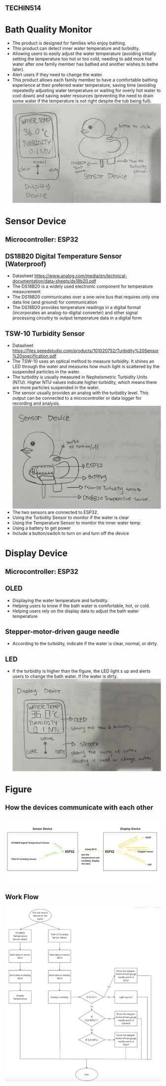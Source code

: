 ## TECHIN514 
# Bath Quality Monitor
- The product is designed for families who enjoy bathing. 
- This product can detect inner water temperature and turbidity.
- Allowing users to easily adjust the water temperature (avoiding initially setting the temperature too hot or too cold; needing to add more hot water after one family member has bathed and another wishes to bathe later).
- Alert users if they need to change the water.
- This product allows each family member to have a comfortable bathing experience at their preferred water temperature, saving time (avoiding repeatedly adjusting water temperature or waiting for overly hot water to cool down) and saving water resources (preventing the need to drain some water if the temperature is not right despite the tub being full).
![Color Analyzer 1](https://github.com/Crystalhe97/TECHIN514/blob/main/1.jpg?raw=true)

# Sensor Device
## Microcontroller: ESP32
## DS18B20 Digital Temperature Sensor (Waterproof)
- Datasheet https://www.analog.com/media/en/technical-documentation/data-sheets/ds18b20.pdf
- The DS18B20 is a widely used electronic component for temperature measurement 
- The DS18B20 communicates over a one-wire bus that requires only one data line (and ground) for communication 
- The DS18B20 provides temperature readings in a digital format (incorporates an analog-to-digital converter) and other signal processing circuitry to output temperature data in a digital form
## TSW-10 Turbidity Sensor 
- Datasheet https://files.seeedstudio.com/products/101020752/Turbidity%20Sensor%20specification.pdf 
- The TSW-10 uses an optical method to measure turbidity. It shines an LED through the water and measures how much light is scattered by the suspended particles in the water.
- The turbidity is usually measured in Nephelometric Turbidity Units (NTU). Higher NTU values indicate higher turbidity, which means there are more particles suspended in the water.
- The sensor usually provides an analog with the turbidity level. This output can be connected to a microcontroller or data logger for recording and analysis.
![Color Analyzer 1](https://github.com/Crystalhe97/TECHIN514/blob/main/2.jpg?raw=true)
- The two sensors are connected to ESP32. 
- Using the Turbidity Sensor to monitor if the water is clear
- Using the Temperature Sensor to monitor the inner water temp
- Using a battery to get power
- Include a button/switch to turn on and turn off the device

# Display Device
## Microcontroller: ESP32
## OLED
- Displaying the water temperature and turbidity.
- Helping users to know if the bath water is comfortable, hot, or cold. 
- Helping users rely on the display data to adjust the bath water temperature
## Stepper-motor-driven gauge needle 
- According to the turbidity, indicate if the water is clear, normal, or dirty.
## LED
- If the turbidity is higher than the figure, the LED light s up and alerts users to change the bath water. If the water is dirty.
![Color Analyzer 1](https://github.com/Crystalhe97/TECHIN514/blob/main/3.jpg?raw=true)

# Figure
## How the devices communicate with each other
![Color Analyzer 1](https://github.com/Crystalhe97/TECHIN514/blob/main/4.jpg?raw=true)

## Work Flow
![Color Analyzer 1](https://github.com/Crystalhe97/TECHIN514/blob/main/6.jpg?raw=true)
